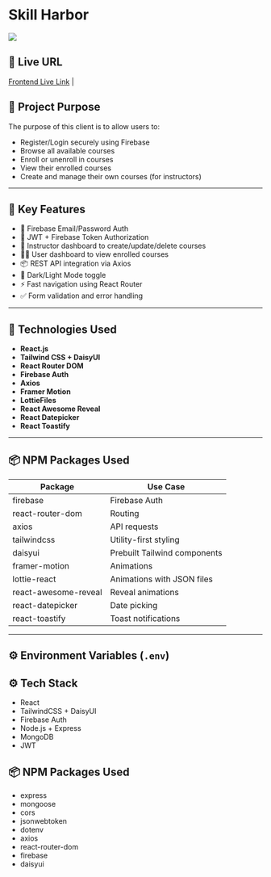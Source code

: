 # Skill Harbor

<img src='https://i.ibb.co/v6bLLdf3/image.png'/>

## 🔗 Live URL
[Frontend Live Link](https://skill-harbor-a11th.web.app/) | 

## 🎯 Project Purpose

The purpose of this client is to allow users to:
- Register/Login securely using Firebase
- Browse all available courses
- Enroll or unenroll in courses
- View their enrolled courses
- Create and manage their own courses (for instructors)


---

## 🌟 Key Features

- 🔐 Firebase Email/Password Auth
- 🎫 JWT + Firebase Token Authorization
- 🧑 Instructor dashboard to create/update/delete courses
- 👨‍🎓 User dashboard to view enrolled courses
- 📦 REST API integration via Axios
- 🌙 Dark/Light Mode toggle
- ⚡ Fast navigation using React Router
- ✅ Form validation and error handling

---

## 🧰 Technologies Used

- **React.js**
- **Tailwind CSS + DaisyUI**
- **React Router DOM**
- **Firebase Auth**
- **Axios**
- **Framer Motion**
- **LottieFiles**
- **React Awesome Reveal**
- **React Datepicker**
- **React Toastify**

---

## 📦 NPM Packages Used

| Package             | Use Case                         |
|---------------------|----------------------------------|
| firebase            | Firebase Auth                    |
| react-router-dom    | Routing                          |
| axios               | API requests                     |
| tailwindcss         | Utility-first styling            |
| daisyui             | Prebuilt Tailwind components     |
| framer-motion       | Animations                       |
| lottie-react        | Animations with JSON files       |
| react-awesome-reveal| Reveal animations                |
| react-datepicker    | Date picking                     |
| react-toastify      | Toast notifications              |

---

## ⚙️ Environment Variables (`.env`)



## ⚙️ Tech Stack
- React
- TailwindCSS + DaisyUI
- Firebase Auth
- Node.js + Express
- MongoDB
- JWT


## 📦 NPM Packages Used
- express
- mongoose
- cors
- jsonwebtoken
- dotenv
- axios
- react-router-dom
- firebase
- daisyui
